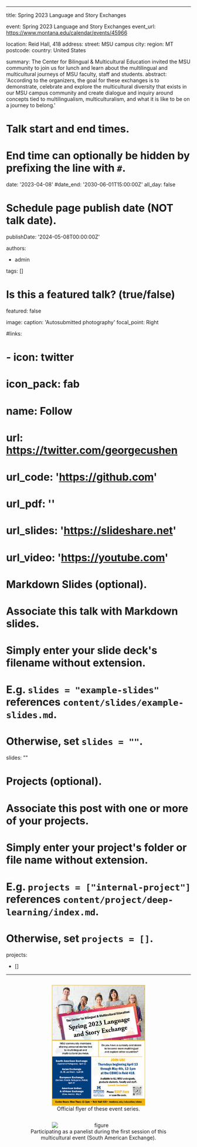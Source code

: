 ---
title: Spring 2023 Language and Story Exchanges

event: Spring 2023 Language and Story Exchanges
event_url: https://www.montana.edu/calendar/events/45966

location: Reid Hall, 418
address:
  street: MSU campus
  city: 
  region: MT
  postcode: 
  country: United States

summary: The Center for Bilingual & Multicultural Education invited the MSU community to join us for lunch and learn about the multilingual and multicultural journeys of MSU faculty, staff and students.
abstract: 'According to the organizers, the goal for these exchanges is to demonstrate, celebrate and explore the multicultural diversity that exists in our MSU campus community and create dialogue and inquiry around concepts tied to multilingualism, multiculturalism, and what it is like to be on a journey to belong.'

# Talk start and end times.
#   End time can optionally be hidden by prefixing the line with `#`.
date: '2023-04-08'
#date_end: '2030-06-01T15:00:00Z'
all_day: false

# Schedule page publish date (NOT talk date).
publishDate: '2024-05-08T00:00:00Z'

authors:
  - admin

tags: []

# Is this a featured talk? (true/false)
featured: false

image:
  caption: 'Autosubmitted photography'
  focal_point: Right

#links:
#  - icon: twitter
#    icon_pack: fab
#    name: Follow
#    url: https://twitter.com/georgecushen
# url_code: 'https://github.com'
# url_pdf: ''
# url_slides: 'https://slideshare.net'
# url_video: 'https://youtube.com'

# Markdown Slides (optional).
#   Associate this talk with Markdown slides.
#   Simply enter your slide deck's filename without extension.
#   E.g. `slides = "example-slides"` references `content/slides/example-slides.md`.
#   Otherwise, set `slides = ""`.
slides: ""

# Projects (optional).
#   Associate this post with one or more of your projects.
#   Simply enter your project's folder or file name without extension.
#   E.g. `projects = ["internal-project"]` references `content/project/deep-learning/index.md`.
#   Otherwise, set `projects = []`.
projects:
  - []

-------
  <div style="display: flex; justify-content: center;">
  <figure style="text-align: center;">
    <img src="b.jpg" alt="figure" width="60%" style="margin-left: auto; margin-right: auto; display: block;">
    <figcaption>Official flyer of these event series.  </figcaption>
  </figure>
  </div>

  <div style="display: flex; justify-content: center;">
  <figure style="text-align: center;">
    <img src="a.jpg" alt="figure" width="60%" style="margin-left: auto; margin-right: auto; display: block;">
    <figcaption>Participating as a panelist during the first session of this multicultural event (South American Exchange). </figcaption>
  </figure>
  </div>
